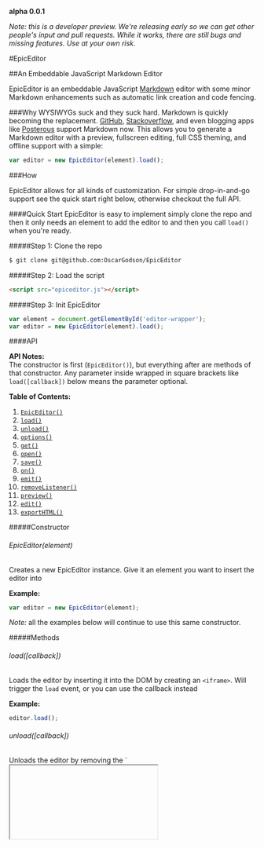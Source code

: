 **alpha 0.0.1**

_Note: this is a developer preview. We're releasing early so we can get other people's input and pull requests. While it works, there are still bugs and missing features. Use at your own risk._

#EpicEditor 

##An Embeddable JavaScript Markdown Editor

EpicEditor is an embeddable JavaScript [Markdown](http://daringfireball.net/projects/markdown/) editor with some minor Markdown enhancements such as automatic link creation and code fencing.

###Why
WYSIWYGs suck and they suck hard. Markdown is quickly becoming the replacement. [GitHub](http://github.com), [Stackoverflow](http://stackoverflow.com), and even blogging apps like [Posterous](http://posterous.com) support Markdown now. This allows you to generate a Markdown editor with a preview, fullscreen editing, full CSS theming, and offline support with a simple:

```javascript
var editor = new EpicEditor(element).load();
```

###How

EpicEditor allows for all kinds of customization. For simple drop-in-and-go support see the quick start right below, otherwise checkout the full API.

####Quick Start
EpicEditor is easy to implement simply clone the repo and then it only needs an element to add the editor to and then you call `load()` when you're ready.

#####Step 1: Clone the repo

```bash
$ git clone git@github.com:OscarGodson/EpicEditor
```

#####Step 2: Load the script

```html
<script src="epiceditor.js"></script>
```

#####Step 3: Init EpicEditor

```javascript
var element = document.getElementById('editor-wrapper');
var editor = new EpicEditor(element).load();
```

####API

**API Notes:**  
The constructor is first (`EpicEditor()`), but everything after are methods of that constructor. Any parameter inside wrapped in square brackets like `load([callback])` below means the parameter optional.

**Table of Contents:**

<ol>
  <li><a href="#api-epiceditor"><code>EpicEditor()</code></a></li>
  <li><a href="#api-load"><code>load()</code></a></li>
  <li><a href="#api-unload"><code>unload()</code></a></li>
  <li><a href="#api-options"><code>options()</code></a></li>
  <li><a href="#api-get"><code>get()</code></a></li>
  <li><a href="#api-open"><code>open()</code></a></li>
  <li><a href="#api-save"><code>save()</code></a></li>
  <li><a href="#api-on"><code>on()</code></a></li>
  <li><a href="#api-emit"><code>emit()</code></a></li>
  <li><a href="#api-removeListener"><code>removeListener()</code></a></li>
  <li><a href="#api-preview"><code>preview()</code></a></li>
  <li><a href="#api-edit"><code>edit()</code></a></li>
  <li><a href="#api-exportHTML"><code>exportHTML()</code></a></li>
</ol>

#####Constructor

<h6 id="api-epiceditor">EpicEditor(<em>element</em>)</h6>

Creates a new EpicEditor instance. Give it an element you want to insert the editor into

**Example:**

```javascript
var editor = new EpicEditor(element);
```

_Note:_ all the examples below will continue to use this same constructor.

#####Methods

<h6 id="api-load">load([<em>callback</em>])</h6>

Loads the editor by inserting it into the DOM by creating an `<iframe>`. Will trigger the `load` event, or you can use the callback instead

**Example:**

```javascript
editor.load();
```

<h6 id="api-unload">unload([<em>callback</em>])</h6>
Unloads the editor by removing the `<iframe>`, but will keep any options you set and file contents so you can easily call `.load()` again. Will trigger the `unload` event, or you can use the callback instead.

**Example:**

```javascript
editor.unload();
```

<h6 id="api-options">options(<em>options</em>)</h6>
Lets you set options for the editor. The example below has all the options available currently.


- `basePath`: The base path of the directory containing the `/themes`, `/images`, etc. It's `epiceditor` by default. _Don't add a trailing slash!_.

- `file.name`: If no file exists with this name a new one will be made, otherwise the existing will be opened.

- `file.defaultContent`: The content to show if no content exists for that file.

- `themes.editor`: The theme for the editor which is a textarea inside of an iframe.

- `themes.preview`: The theme for the previewer which is a div of content inside of an iframe.

- `focusOnLoad`: Will focus on the editor on load. It's `false</code> by default.`

**Example:**

```javascript
editor.options({
  file:{
    name:'example'
    defaultContent:'Write text in here!'
  },
  themes:{
    editor:'/css/epiceditor/editor-custom.css'
    preview:'/css/epiceditor/preview-custom.css'
  },
  focusOnLoad:true
}).load();
```

<h6 id="api-get">get(<em>element</em>)</h6>
Will grab an element of the editor for easy DOM manipulation inside of the editor.

- `'document'`: Returns the iframe element.
- `'body'`: Returns the iframe's inner `<body>` element.
- `'editor'`: Returns the editor which is a `<textarea>`.
- `'previewer'`: Returns the previewer element which is a `<div>`.

**Example:**

```javascript
someBtn.onclick = function(){
  console.log(ee.get('editor').value); //Would return the editor's content
}
```

<h6 id="api-open">open(<em>filename</em>)</h6>
Opens a file into the editor.

**Example:**

```javascript
openFileBtn.onclick = function(){
  ee.open('some-file'); //Open a file when the user clicks this button
}
```

<h6 id="api-save">save()</h6>
Manually save a file. EpicEditor will save on keyup by default but if you are inserting content via ajax for example, this is useful.

**Example:**

```javascript
saveFileBtn.onclick = function(){
  ee.save();
}
```

<h6 id="api-on">on(<em>event</em>,<em>handler</em>)</h6>
Sets up an event handler (callback) for a specified event. For all event types, see the <a href="#events">Events</a> section below.

**Example:**

```javascript
ee.on('unload',function(){
  console.log('Editor was removed');
});
```

<h6 id="api-emit">emit(<em>event</em>)</h6>
Sets off an event manually. Like jQuery's `.trigger()`

**Example:**

```javascript
ee.emit('unload'); //Would trigger the above handler
```

<h6 id="api-removeListener">removeListener(<em>event</em>,[<em>handler</em>])</h6>

Allows you to remove all listeners for an event, or just the specified one.

**Example:**

```javascript
ee.removeListener('unload'); //The handler above would no longer fire
```

<h6 id="api-preview">preview()</h6>
Will put the editor into preview mode.

**Example:**

```javascript
previewBtn.onclick = function(){
  ee.preview();
}
```

<h6 id="api-edit">edit()</h6>
Will put the editor into edit mode.

**Example:**

```javascript
editBtn.onclick = function(){
  ee.edit();
}
```

<h6 id="api-exportHTML">exportHTML()</h6>
Will return the generated HTML from the Markdown that you see in the preview mode. Useful to saving content to a database.

**Example:**

```javascript
syncWithServerBtn.onclick = function(){
  var theHTML = ee.exportHTML();
  saveToServerAjaxCall('/save',{data:theHTML},function(){
    console.log('data was saved to a db');
  });
}
```

<h5 id="events">Events</h5>

<h6 id="">load</h6>
Fires when the editor is loaded via `.load()`.

<h6 id="">unload</h6>
Fires when the editor is unloaded via `.unload()`.

<h6 id="">preview</h6>
Fires when the user clicks the preview button, or when `.preview()` is called.

<h6 id="">edit</h6>
Fires when the user clicks the edit button, or when `.edit()` is called.

<h6 id="">save</h6>
Fires when the file is saved automatically by EpicEditor, or when `.save()` is called.

<h6 id="">open</h6>
Fires when the file is opened on load automatically by EpicEditor, or when `.open()` is called.

####Theming

Theming involves two parts; each are optional. There is an `editor` and `preview` theme for each instance of an editor and these themes reside in `/themes/editor` and `/themes/preview`. The editor involves just a `<textarea>` and the `#utilbar` (the thing with the preview/edit andn fullscreen buttons). The preview is just a `<div>` with the generated HTML inside. All HTML for each editor is in an `<iframe>` so there is no need to worry about breaking the page you're embedding this on with similar class names or anything.

The HTML of a generated editor (excluding any content) looks like this:

```html
<div class="epiceditor-wrapper epiceditor-edit-mode">
  <div class="epiceditor-utilbar">
    <img width="16" src="epiceditor/images/preview.png" class="epiceditor-toggle-btn">
    <img width="16" src="epiceditor/images/fullscreen.png" class="epiceditor-fullscreen-btn">
  </div>
  <div class="epiceditor-editor">
    <textarea class="epiceditor-textarea"></textarea>
  </div>
  <div class="epiceditor-preview"></div>
</div>
```

###Who

[Oscar Godson](http://twitter.com/oscargodson) (me!), created EpicEditor with help from [Adam Bickford](http://twitter.com/adam_bickford). With many thanks to John Fraser (_site is no longer up_) for his [Showdown.js](https://github.com/coreyti/showdown) script and [John Gruber](http://daringfireball.net/) for [Markdown](http://daringfireball.net/projects/markdown/). Also, [Isaac Z. Schlueter](http://blog.izs.me) for his port of [GitHub Flavored Markdown](https://github.com/isaacs/github-flavored-markdown) which I [forked](https://github.com/oscargodson/github-flavored-markdown).</p>
</div>